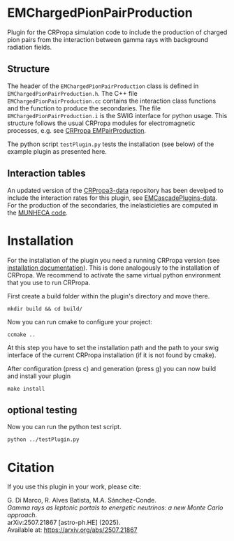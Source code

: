 # EMChargedPionPairProduction

Plugin for the CRPropa simulation code to include the production of charged pion pairs from the interaction between gamma rays with background radiation fields.

## Structure
The header of the `EMChargedPionPairProduction` class is defined in `EMChargedPionPairProduction.h`. The C++ file `EMChargedPionPairProduction.cc` contains the interaction class functions and the function to produce the secondaries. The file `EMChargedPionPairProduction.i` is the SWIG interface for python usage. This structure follows the usual CRPropa modules for electromagnetic processes, e.g. see [CRPropa EMPairProduction](https://github.com/CRPropa/CRPropa3/blob/master/include/crpropa/module/EMPairProduction.h).
 
The python script `testPlugin.py` tests the installation (see below) of the example plugin as presented here.

## Interaction tables

An updated version of the [CRPropa3-data](https://github.com/CRPropa/CRPropa3-data) repository has been develped to include the interaction rates for this plugin, see [EMCascadePlugins-data](https://github.com/GDMarco/CRPropa3-data/tree/EMCascadePlugins-data). For the production of the secondaries, the inelasticieties are computed in the [MUNHECA code](https://github.com/afesmaeili/MUNHECA/tree/main).

# Installation
For the installation of the plugin you need a running CRPropa version (see [installation documentation](https://crpropa.github.io/CRPropa3/pages/Installation.html)).
This is done analogously to the installation of CRPropa. We recommend to activate the same virtual python environment that you use to run CRPropa.

First create a build folder within the plugin's directory and move there.

    mkdir build && cd build/

Now you can run cmake to configure your project:

    ccmake ..

At this step you have to set the installation path and the path to your swig interface of the current CRPropa installation (if it is not found by cmake).

After configuration (press c) and generation (press g) you can now build and install your plugin

    make install

## optional testing
Now you can run the python test script. 

    python ../testPlugin.py

# Citation

If you use this plugin in your work, please cite:

G. Di Marco, R. Alves Batista, M.A. Sánchez-Conde.  
*Gamma rays as leptonic portals to energetic neutrinos: a new Monte Carlo approach*.  
arXiv:2507.21867 [astro-ph.HE] (2025).  
Available at: https://arxiv.org/abs/2507.21867
